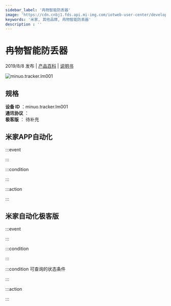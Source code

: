 ```yaml
---
sidebar_label: '冉物智能防丢器'
image: 'https://cdn.cnbj1.fds.api.mi-img.com/iotweb-user-center/developer_1678870890952bpFFCTDT.png?GalaxyAccessKeyId=AKVGLQWBOVIRQ3XLEW&Expires=9223372036854775807&Signature=Pl1HzHwJ75JXbUvf4G+dX0dDiTw='
keywords: '米家, 其他品牌, 冉物智能防丢器'
description : ''
---
```

# 冉物智能防丢器

2019/8/8 发布 | [产品百科](https://home.mi.com/webapp/content/baike/product/index.html?model=minuo.tracker.lm001/) | [说明书](https://home.mi.com/views/introduction.html?model=minuo.tracker.lm001&region=cn)

![minuo.tracker.lm001](https://cdn.cnbj1.fds.api.mi-img.com/iotweb-user-center/developer_1678870890952bpFFCTDT.png?GalaxyAccessKeyId=AKVGLQWBOVIRQ3XLEW&Expires=9223372036854775807&Signature=Pl1HzHwJ75JXbUvf4G+dX0dDiTw=)

## 规格  
> 
**设备 ID** ：minuo.tracker.lm001  
**通讯协议** ：  
**极客版**  ： 待补充 


## 米家APP自动化  

:::event  

:::

:::condition  

:::

:::action   

:::

## 米家自动化极客版  

:::event  

:::

:::condition  

:::

:::condition 可查询的状态条件  

:::

:::action  

:::

        
